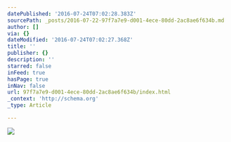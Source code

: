 ```yaml
---
datePublished: '2016-07-24T07:02:28.383Z'
sourcePath: _posts/2016-07-22-97f7a7e9-d001-4ece-80dd-2ac8ae6f634b.md
author: []
via: {}
dateModified: '2016-07-24T07:02:27.368Z'
title: ''
publisher: {}
description: ''
starred: false
inFeed: true
hasPage: true
inNav: false
url: 97f7a7e9-d001-4ece-80dd-2ac8ae6f634b/index.html
_context: 'http://schema.org'
_type: Article

---
```

![](https://the-grid-user-content.s3-us-west-2.amazonaws.com/4748b3fd-90c0-487e-aac7-ec7094357c00.jpg)